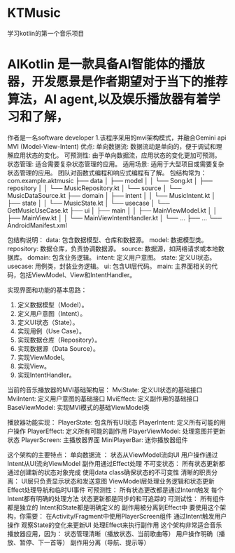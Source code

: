 # KTMusic
学习kotlin的第一个音乐项目
# AIKotlin 是一款具备AI智能体的播放器，开发愿景是作者期望对于当下的推荐算法，AI agent,以及娱乐播放器有着学习和了解，
作者是一名software developer
1.该程序采用的mvi架构模式，并融合Gemini api
MVI (Model-View-Intent)
优点:
单向数据流: 数据流动是单向的，便于调试和理解应用状态的变化。
可预测性: 由于单向数据流，应用状态的变化更加可预测。
状态管理: 适合需要复杂状态管理的应用。
适用场景:
适用于大型项目或需要复杂状态管理的应用。
团队对函数式编程和响应式编程有了解。
包结构常为：
com.example.aktmusic
├── data
│   ├── model
│   │   └── Song.kt
│   ├── repository
│   │   └── MusicRepository.kt
│   └── source
│       └── MusicDataSource.kt
├── domain
│   ├── intent
│   │   └── MusicIntent.kt
│   ├── state
│   │   └── MusicState.kt
│   └── usecase
│       └── GetMusicUseCase.kt
├── ui
│   ├── main
│   │   ├── MainViewModel.kt
│   │   ├── MainView.kt
│   │   └── MainViewIntentHandler.kt
│   └── ...
├── ...
└── AndroidManifest.xml

包结构说明：
data: 包含数据模型、仓库和数据源。
model: 数据模型类。
repository: 数据仓库，负责协调数据源。
source: 数据源，如网络请求或本地数据库。
domain: 包含业务逻辑。
intent: 定义用户意图。
state: 定义UI状态。
usecase: 用例类，封装业务逻辑。
ui: 包含UI层代码。
main: 主界面相关的代码，包括ViewModel、View和IntentHandler。

实现界面和功能的基本思路：
1. 定义数据模型（Model）。
2. 定义用户意图（Intent）。
3. 定义UI状态（State）。
4. 实现用例（Use Case）。
5. 实现数据仓库（Repository）。
6. 实现数据源（Data Source）。
7. 实现ViewModel。
8. 实现View。
9. 实现IntentHandler。

当前的音乐播放器的MVI基础架构层：
MviState: 定义UI状态的基础接口
MviIntent: 定义用户意图的基础接口
MviEffect: 定义副作用的基础接口
BaseViewModel: 实现MVI模式的基础ViewModel类

播放器功能实现：
PlayerState: 包含所有UI状态
PlayerIntent: 定义所有可能的用户操作
PlayerEffect: 定义所有可能的副作用
PlayerViewModel: 处理意图并更新状态
PlayerScreen: 主播放器界面
MiniPlayerBar: 迷你播放器组件


这个架构的主要特点：
单向数据流 ：
状态从ViewModel流向UI
用户操作通过Intent从UI流向ViewModel
副作用通过Effect处理
不可变状态：
所有状态更新都通过创建新的状态对象完成
使用data class确保状态的不可变性
清晰的职责分离：
UI层只负责显示状态和发送意图
ViewModel层处理业务逻辑和状态更新
Effect处理导航和临时UI事件
可预测性：
所有状态更改都是通过Intent触发
每个Intent都有明确的处理方法
状态更新都是同步的和可追踪的
可测试性：
所有组件都是独立的
Intent和State都是明确定义的
副作用被分离到Effect中
要使用这个架构，你需要：
在Activity/Fragment中使用PlayerScreen组件
通过Intent触发用户操作
观察State的变化来更新UI
处理Effect来执行副作用
这个架构非常适合音乐播放器应用，因为：
状态管理清晰（播放状态、当前歌曲等）
用户操作明确（播放、暂停、下一首等）
副作用分离（导航、提示等）